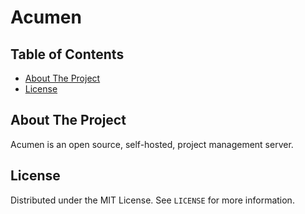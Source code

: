 # Acumen

## Table of Contents

<!--toc:start-->

- [About The Project](#about-the-project)
- [License](#license)

<!--toc:end-->

<!-- ABOUT THE PROJECT -->

## About The Project

Acumen is an open source, self-hosted, project management server.

<!-- LICENSE -->

## License

Distributed under the MIT License. See `LICENSE` for more information.

